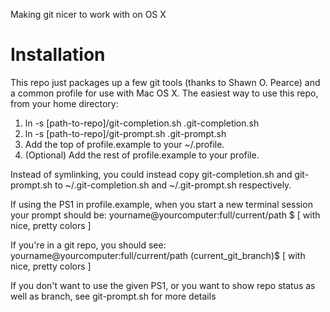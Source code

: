 Making git nicer to work with on OS X

# Installation
This repo just packages up a few git tools (thanks to Shawn O. Pearce) and a common profile for use with Mac OS X. The easiest way to use this repo, from your home directory:

1. ln -s [path-to-repo]/git-completion.sh .git-completion.sh
2. ln -s [path-to-repo]/git-prompt.sh .git-prompt.sh
3. Add the top of profile.example to your ~/.profile.
4. (Optional) Add the rest of profile.example to your profile.

Instead of symlinking, you could instead copy git-completion.sh and git-prompt.sh to ~/.git-completion.sh and ~/.git-prompt.sh respectively.

If using the PS1 in profile.example, when you start a new terminal session your prompt should be:
yourname@yourcomputer:full/current/path $ [ with nice, pretty colors ]

If you're in a git repo, you should see:
yourname@yourcomputer:full/current/path (current_git_branch)$ [ with nice, pretty colors ]

If you don't want to use the given PS1, or you want to show repo status as well as branch, see git-prompt.sh for more details
